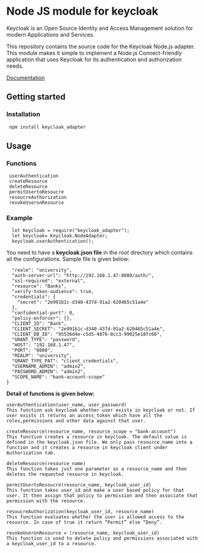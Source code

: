 
# Node JS module for keycloak
Keycloak is an Open Source Identity and Access Management solution for modern Applications and Services.

This repository contains the source code for the Keycloak Node.js adapter. This module makes it simple to implement a Node.js Connect-friendly application that uses Keycloak for its authentication and authorization needs.

[Documentation](https://www.keycloak.org/documentation.html)

## Getting started

### Installation 
```javascript
 npm install keycloak_adapter
 ```
 
## Usage

### Functions
```
 userAuthentication
 createResource
 deleteResource
 permitUsertoResoucre
 resoucreAuthorization
 revokeUseronResource
```
### Example

```
  let Keycloak = require("keycloak_adapter");
  let keycloak= Keycloak.NodeAdapter;
  keycloak.userAuthentication();

```

You need to have a __keycloak.json file__ in the _root_ directory which contains all the configurations.
Sample file is given below:

```{
  "realm": "university",
  "auth-server-url": "http://192.168.1.47:8080/auth/",
  "ssl-required": "external",
  "resource": "Banks",
  "verify-token-audience": true,
  "credentials": {
    "secret": "2e991b1c-d340-437d-91a2-620465c51a4e"
  },
  "confidential-port": 0,
  "policy-enforcer": {},
  "CLIENT_ID": "Bank",
  "CLIENT_SECRET": "2e991b1c-d340-437d-91a2-620465c51a4e",
  "CLIENT_DB_ID": "95536d4e-c5d5-4876-8cc3-99025e18fc60",
  "GRANT_TYPE": "password",
  "HOST": "192.168.1.47",
  "PORT": "8080",
  "REALM": "university",
  "GRANT_TYPE_PAT": "client_credentials",
  "USERNAME_ADMIN": "admin2",
  "PASSWORD_ADMIN": "admin2",
  "SCOPE_NAME": "bank-account-scope"
}
```
__Detail of functions is given below:__
```
userAuthentication(user_name, user_password)
This function ask keycloak whether user exists in keycloak or not. If user exists it returns an access_token which have all the roles,permissions and other data against that user.
```
```
createResource(resource_name, resource_scope = "bank-account")
This function creates a resource in keycloak. The default value is defined in the keycloak.json file. We only pass resource_name into a function and it creates a resource in keycloak client under Authorization tab.
```
```
deleteResource(resource_name) 
This function takes just one parameter as a resource_name and then deletes the requested resource in keycloak.
```
```
permitUsertoResoucre(resource_name, keycloak_user_id)
This function takes user_id and make a user based policy for that user. It then assign that policy to permission and then associate that permission with the resource.
```
```
resoucreAuthorization(keycloak_user_id, resource_name) 
This function evaluates whether the user is allowed access to the resource. In case of true it return “Permit” else “Deny”.
```
```
revokeUseronResource = (resource_name, keycloak_user_id) 
This function is used to delete policy and permissions associated with a keycloak_user_id to a resource.
```

 
